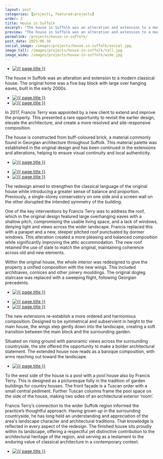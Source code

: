 ```yaml
---
layout: post
categories: [projects, featured-projects]
order: 2
title: House in Suffolk
excerpt: "The house in Suffolk was an alteration and extension to a modern classical house. In 2017, Francis Terry was appointed by a new client to extend and improve the property. This presented a rare opportunity to revisit the earlier design, elevate the architecture, and create a more resolved and site-responsive composition."
preview: "The house in Suffolk was an alteration and extension to a modern classical house. In 2017, Francis Terry was appointed by a new client to extend and improve the property. This presented a rare opportunity to revisit the earlier design, elevate the architecture, and create a more resolved and site-responsive composition."
permalink: /projects/house-in-suffolk/
post_date: 2025-06-30
social_image: /images/projects/house-in-suffolk/social.jpg
image_tall: /images/projects/house-in-suffolk/tall.jpg
image_wide: /images/projects/house-in-suffolk/wide.jpg
---
```


<ul class="list">
	<li class="full">
		<a class="fancybox" rel="group" href="/images/projects/house-in-suffolk/01.jpg" title="{{ page.title }}">
			<img src="/images/projects/house-in-suffolk/thumbs/01.jpg" alt="{{ page.title }}">
		</a>
	</li>
</ul>

The house in Suffolk was an alteration and extension to a modern classical house. The original home was a five bay block with large over hanging eaves, built in the early 2000s.

<ul class="list">
	<li class="half">
		<a class="fancybox" rel="group" href="/images/projects/house-in-suffolk/02.jpg" title="{{ page.title }}">
			<img src="/images/projects/house-in-suffolk/thumbs/02.jpg" alt="{{ page.title }}" />
		</a>
	</li>
	<li class="half">
		<a class="fancybox" rel="group" href="/images/projects/house-in-suffolk/03.jpg"  title="{{ page.title }}">
			<img src="/images/projects/house-in-suffolk/thumbs/03.jpg" alt="{{ page.title }}" />
		</a>
	</li>
</ul>

In 2017, Francis Terry was appointed by a new client to extend and improve the property. This presented a rare opportunity to revisit the earlier design, elevate the architecture, and create a more resolved and site-responsive composition.

The house is constructed from buff-coloured brick, a material commonly found in Georgian architecture throughout Suffolk. This material palette was established in the original design and has been continued in the extensions and alterations, helping to ensure visual continuity and local authenticity. 

<ul class="list">
	<li class="full">
		<a class="fancybox" rel="group" href="/images/projects/house-in-suffolk/04.jpg" title="{{ page.title }}">
			<img src="/images/projects/house-in-suffolk/thumbs/04.jpg" alt="{{ page.title }}">
		</a>
	</li>
</ul>
<ul class="list">
	<li class="half">
		<a class="fancybox" rel="group" href="/images/projects/house-in-suffolk/05.jpg" title="{{ page.title }}">
			<img src="/images/projects/house-in-suffolk/thumbs/05.jpg" alt="{{ page.title }}" />
		</a>
	</li>
	<li class="half">
		<a class="fancybox" rel="group" href="/images/projects/house-in-suffolk/06.jpg"  title="{{ page.title }}">
			<img src="/images/projects/house-in-suffolk/thumbs/06.jpg" alt="{{ page.title }}" />
		</a>
	</li>
</ul>

The redesign aimed to strengthen the classical language of the original house while introducing a greater sense of balance and proportion. Previously, a single-storey conservatory on one side and a screen wall on the other disrupted the intended symmetry of the building.

One of the key interventions by Francis Terry was to address the roof, which in the original design featured large overhanging eaves with a shallow pitch, compromising the usable living space, and a lack of windows, denying light and views across the wider landscape. Francis replaced this with a parapet and a new, steeper pitched roof punctuated by dormer windows. This alteration created a more pleasing and balanced composition while significantly improving the attic accommodation. The new roof retained the use of slate to match the original, maintaining coherence across old and new elements.

Within the original house, the whole interior was redesigned to give the property a unified composition with the new wings. This included architraves, cornices and other joinery mouldings. The original dogleg staircase was replaced with a sweeping flight, following Georgian precedents.

<ul class="list">
	<li class="full">
		<a class="fancybox" rel="group" href="/images/projects/house-in-suffolk/07.jpg" title="{{ page.title }}">
			<img src="/images/projects/house-in-suffolk/thumbs/07.jpg" alt="{{ page.title }}">
		</a>
	</li>
</ul>
<ul class="list">
	<li class="half">
		<a class="fancybox" rel="group" href="/images/projects/house-in-suffolk/08.jpg" title="{{ page.title }}">
			<img src="/images/projects/house-in-suffolk/thumbs/08.jpg" alt="{{ page.title }}" />
		</a>
	</li>
	<li class="half">
		<a class="fancybox" rel="group" href="/images/projects/house-in-suffolk/09.jpg"  title="{{ page.title }}">
			<img src="/images/projects/house-in-suffolk/thumbs/09.jpg" alt="{{ page.title }}" />
		</a>
	</li>
</ul>

The new extensions re-establish a more ordered and harmonious composition. Designed to be symmetrical and subservient in height to the main house, the wings step gently down into the landscape, creating a soft transition between the main block and the surrounding garden.

Situated on rising ground with panoramic views across the surrounding countryside, the site offered the opportunity to make a bolder architectural statement. The extended house now reads as a baroque composition, with arms reaching out toward the landscape. 

<ul class="list">
	<li class="full">
		<a class="fancybox" rel="group" href="/images/projects/house-in-suffolk/10.jpg" title="{{ page.title }}">
			<img src="/images/projects/house-in-suffolk/thumbs/10.jpg" alt="{{ page.title }}">
		</a>
	</li>
</ul>

To the west side of the house is a pool with a pool house also by Francis Terry. This is designed as a picturesque folly in the tradition of garden buildings for country houses. The front façade is a Tuscan order with a small central pediment. Further Tuscan columns frame the pool space on the side of the house, making two sides of an architectural exterior ‘room’.

Francis Terry’s connection to the wider Suffolk region informed the practice’s thoughtful approach. Having grown up in the surrounding countryside, he has long held an understanding and appreciation of the area's landscape character and architectural traditions. That knowledge is reflected in every aspect of the redesign. The finished house sits proudly within its landscape, offering a respectful yet distinctive contribution to the architectural heritage of the region, and serving as a testament to the enduring value of classical architecture in a contemporary context.

<ul class="list">
	<li class="full">
		<a class="fancybox" rel="group" href="/images/projects/house-in-suffolk/11.jpg" title="{{ page.title }}">
			<img src="/images/projects/house-in-suffolk/thumbs/11.jpg" alt="{{ page.title }}">
		</a>
	</li>
</ul>